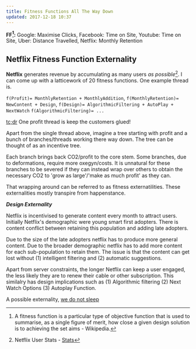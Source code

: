 ```yaml
---
title: Fitness Functions All The Way Down 
updated: 2017-12-18 10:37
---
```


**FF[^1]:** Google: Maximise Clicks, Facebook: Time on Site, Youtube: Time on Site, Uber: Distance Travelled, Netflix: Monthly Retention

## Netflix Fitness Function Externality 

**Netflix** generates revenue by accumulating as many users _as possible_[^2]. I can come up with a latticework of 20 fitness functions. One example thread is. 

`f(Profit)= MonthlyRetention + MonthlyAddition`, 
`f(MonthlyRetention)= NewContent + Design`, 
`f(Design)= AlgorithmicFiltering + AutoPlay + NextWatch`
`f(AlgorithmicFiltering)= ...`

[tc;dr](https://www.urbandictionary.com/define.php?term=TCDR) One profit thread is keep the customers glued! 

Apart from the single thread above, imagine a tree starting with profit and a bunch of branches/threads working there way down. The tree can be thought of as an incentive tree. 

Each branch brings back CO2/profit to the core stem. Some branches, due to deformations, require more oxegyn/costs. It is unnatural for these branches to be severed if they can instead wrap over others to obtain the necessary CO2 to 'grow as large'/'make as much profit' as they can. 

That wrapping around can be referred to as fitness externatilities. These externalities mostly transpire from happenstance. 

**_Design Externality_**  

Netflix is incentivised to generate content every month to attract users. Initially Netflix's demographic were young smart first adopters. There is content conflict between retaining this population and adding late adopters.

Due to the size of the late adopters netflix has to produce more general content. Due to the broader demographic netflix has to add more content for each sub-population to retain them. The issue is that the content can get lost without (1) intelligent filtering and (2) automatic suggestions. 

Apart from server constraints, the longer Netflix can keep a user engaged, the less likely they are to renew their cable or other subscription. This similalry has design implications such as (1) Algorithmic filtering  (2) Next Watch Options (3) Autoplay Function.

A possible externality, [we do not sleep](https://aasm.org/sleep-or-netflix-you-can-have-both-when-you-binge-watch-responsibly/) 

<div class="divider"></div>

[^1]: A fitness function is a particular type of objective function that is used to summarise, as a single figure of merit, how close a given design solution is to achieving the set aims - Wikipedia. 
[^2]: Netflix User Stats - [Stats](https://www.statista.com/statistics/250934/quarterly-number-of-netflix-streaming-subscribers-worldwide/)


